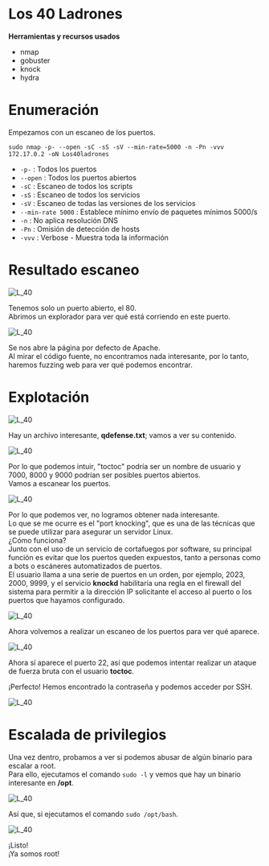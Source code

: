 # Los 40 Ladrones
**Herramientas y recursos usados**
- nmap
- gobuster
- knock
- hydra

# Enumeración

Empezamos con un escaneo de los puertos.

`sudo nmap -p- --open -sC -sS -sV --min-rate=5000 -n -Pn -vvv 172.17.0.2 -oN Los40ladrones`

- `-p-` : Todos los puertos
- `--open` : Todos los puertos abiertos
- `-sC` : Escaneo de todos los scripts
- `-sS` : Escaneo de todos los servicios
- `-sV` : Escaneo de todas las versiones de los servicios
- `--min-rate 5000` : Establece mínimo envío de paquetes mínimos 5000/s
- `-n` : No aplica resolución DNS
- `-Pn` : Omisión de detección de hosts
- `-vvv` : Verbose - Muestra toda la información

# Resultado escaneo
![L_40](https://github.com/giustiand/DockerLabs-Writeups/blob/main/F%C3%A1cil/images/los40ladrones/L40_1.jpg)   

Tenemos solo un puerto abierto, el 80.    
Abrimos un explorador para ver qué está corriendo en este puerto.  

![L_40](https://github.com/giustiand/DockerLabs-Writeups/blob/main/F%C3%A1cil/images/los40ladrones/L40_2.jpg)   

Se nos abre la página por defecto de Apache.    
Al mirar el código fuente, no encontramos nada interesante, por lo tanto, haremos fuzzing web para ver qué podemos encontrar.  

# Explotación

![L_40](https://github.com/giustiand/DockerLabs-Writeups/blob/main/F%C3%A1cil/images/los40ladrones/L40_3.jpg)  

Hay un archivo interesante, **qdefense.txt**; vamos a ver su contenido.  

![L_40](https://github.com/giustiand/DockerLabs-Writeups/blob/main/F%C3%A1cil/images/los40ladrones/L40_4.jpg)   

Por lo que podemos intuir, "toctoc" podría ser un nombre de usuario y 7000, 8000 y 9000 podrían ser posibles puertos abiertos.    
Vamos a escanear los puertos.  

![L_40](https://github.com/giustiand/DockerLabs-Writeups/blob/main/F%C3%A1cil/images/los40ladrones/L40_5.jpg)  

Por lo que podemos ver, no logramos obtener nada interesante.    
Lo que se me ocurre es el "port knocking", que es una de las técnicas que se puede utilizar para asegurar un servidor Linux.    
¿Cómo funciona?   
Junto con el uso de un servicio de cortafuegos por software, su principal función es evitar que los puertos queden expuestos, tanto a personas como a bots o escáneres automatizados de puertos.   
El usuario llama a una serie de puertos en un orden, por ejemplo, 2023, 2000, 9999, y el servicio **knockd** habilitaría una regla en el firewall del sistema para permitir a la dirección IP solicitante el acceso al puerto o los puertos que hayamos configurado.  

![L_40](https://github.com/giustiand/DockerLabs-Writeups/blob/main/F%C3%A1cil/images/los40ladrones/L40_6.jpg)   

Ahora volvemos a realizar un escaneo de los puertos para ver qué aparece.   

![L_40](https://github.com/giustiand/DockerLabs-Writeups/blob/main/F%C3%A1cil/images/los40ladrones/L40_7.jpg)   

Ahora sí aparece el puerto 22, así que podemos intentar realizar un ataque de fuerza bruta con el usuario **toctoc**.    

¡Perfecto! Hemos encontrado la contraseña y podemos acceder por SSH.  

![L_40](https://github.com/giustiand/DockerLabs-Writeups/blob/main/F%C3%A1cil/images/los40ladrones/L40_8.jpg)  

# Escalada de privilegios  

Una vez dentro, probamos a ver si podemos abusar de algún binario para escalar a root.    
Para ello, ejecutamos el comando `sudo -l` y vemos que hay un binario interesante en **/opt**.  

![L_40](https://github.com/giustiand/DockerLabs-Writeups/blob/main/F%C3%A1cil/images/los40ladrones/L40_9.jpg)  

Así que, si ejecutamos el comando `sudo /opt/bash`.  

![L_40](https://github.com/giustiand/DockerLabs-Writeups/blob/main/F%C3%A1cil/images/los40ladrones/L40_10.jpg)   

¡Listo!  
¡Ya somos root!  














